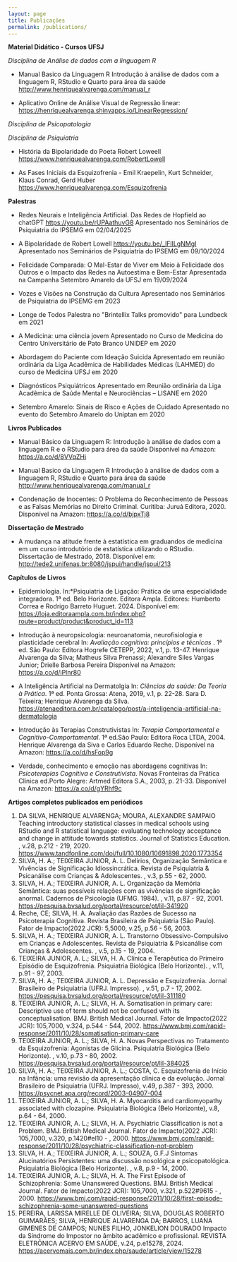 ```yaml
---
layout: page
title: Publicações
permalink: /publications/
---
```


**Material Didático - Cursos UFSJ**

*Disciplina de Análise de dados com a linguagem R*  

- Manual Basico da Linguagem R Introdução à análise de dados com a linguagem R, RStudio e Quarto para área da saúde
  <http://www.henriquealvarenga.com/manual_r>

- Aplicativo Online de Análise Visual de Regressão linear:
  <https://henriquealvarenga.shinyapps.io/LinearRegression/>


*Disciplina de Psicopatologia*  



*Disciplina de Psiquiatria*  

- História da Bipolaridade do Poeta Robert Loweell
  <https://www.henriquealvarenga.com/RobertLowell>
  
- As Fases Iniciais da Esquizofrenia - Emil Kraepelin, Kurt Schneider, Klaus Conrad, Gerd Huber
  <https://www.henriquealvarenga.com/Esquizofrenia>

**Palestras**

- Redes Neurais e Inteligência Artificial. Das Redes de Hopfield ao chatGPT
  <https://youtu.be/rUPAathuvG8> Apresentado nos Seminários de Psiquiatria do IPSEMG em 02/04/2025

- A Bipolaridade de Robert Lowell
  <https://youtu.be/_lFlILgNMgI> Apresentado nos Seminários de Psiquiatria do IPSEMG em 09/10/2024
  
- Felicidade Comparada: O Mal-Estar de Viver em Meio à Felicidade dos Outros e o Impacto das Redes na Autoestima e Bem-Estar
  Apresentada na Campanha Setembro Amarelo da UFSJ em 19/09/2024

- Vozes e Visões na Construção da Cultura
  Apresentado nos Seminários de Psiquiatria do IPSEMG em 2023

- Longe de Todos
  Palestra no "Brintellix Talks promovido" para Lundbeck em 2021

- A Medicina: uma ciência jovem
  Apresentado no Curso de Medicina do Centro Universitário de Pato Branco UNIDEP em 2020

- Abordagem do Paciente com Ideação Suicida
  Apresentado em reunião ordinária da Liga Acadêmica de Habilidades Médicas (LAHMED) do curso de Medicina UFSJ em 2020

- Diagnósticos Psiquiátricos
  Apresentado em Reunião ordinária da Liga Acadêmica de Saúde Mental e Neurociências – LISANE em 2020

- Setembro Amarelo: Sinais de Risco e Ações de Cuidado
  Apresentado no evento do Setembro Amarelo do Uniptan em 2020


**Livros Publicados**

- Manual Básico da Linguagem R: Introdução à análise de dados com a linguagem R e o RStudio para área da saúde
  Disponível na Amazon: <https://a.co/d/8VVqZHi>

- Manual Basico da Linguagem R Introdução à análise de dados com a linguagem R, RStudio e Quarto para área da saúde
  <http://www.henriquealvarenga.com/manual_r>

- Condenação de Inocentes: O Problema do Reconhecimento de Pessoas e as Falsas Memórias no Direito Criminal. Curitiba: Juruá Editora, 2020.
  Disponível na Amazon: <https://a.co/d/bjpxTj8>

**Dissertação de Mestrado**

- A mudança na atitude frente à estatística em graduandos de medicina em um curso introdutório de estatística utilizando o RStudio. Dissertação de Mestrado, 2018.
  Disponível em: <http://tede2.unifenas.br:8080/jspui/handle/jspui/213>

**Capítulos de Livros**

- Epidemiologia. In:*Psiquiatria de Ligação: Prática de uma especialidade integradora. 1ª ed. Belo Horizonte. Editora Ampla. Editores: Humberto Correa e Rodrigo Barreto Huguet. 2024. Disponível em: <https://loja.editoraampla.com.br/index.php?route=product/product&product_id=113> 

- Introdução à neuropsicologia: neuroanatomia, neurofisiologia e plasticidade cerebral In: *Avaliação cognitiva: princípios e técnicas* . 1ª ed. São Paulo: Editora Hogrefe CETEPP, 2022, v.1, p. 13-47. Henrique Alvarenga da Silva; Matheus Silva Prenassi; Alexandre Siles Vargas Junior; Drielle Barbosa Pereira
  Disponível na Amazon:  <https://a.co/d/iPlnr80>

- A Inteligência Artificial na Dermatolgia In: *Ciências da saúde: Da Teoria à Prática*. 1ª ed. Ponta Grossa: Atena, 2019, v.1, p. 22-28. Sara D. Teixeira; Henrique Alvarenga da Silva.
  <https://atenaeditora.com.br/catalogo/post/a-inteligencia-artificial-na-dermatologia>

- Introdução às Terapias Construtivistas In: *Terapia Comportamental e Cognitivo-Comportamental*. 1ª ed.São Paulo: Editora Roca LTDA, 2004.  Henrique Alvarenga da Siva e Carlos Eduardo Reche.
  Disponível na Amazon:  <https://a.co/d/hsFop9g>

- Verdade, conhecimento e emoção nas abordagens cognitivas In: *Psicoterapias Cognitiva e Construtivista*. Novas Fronteiras da Prática Clínica ed.Porto Alegre: Artmed Editora S.A., 2003, p. 21-33.
  Disponível na Amazon: <https://a.co/d/gYRhf9c>


**Artigos completos publicados em periódicos**

1.	DA SILVA, HENRIQUE ALVARENGA; MOURA, ALEXANDRE SAMPAIO
Teaching introductory statistical classes in medical schools using RStudio and R statistical language: evaluating technology acceptance and change in attitude towards statistics. Journal of Statistics Education. , v.28, p.212 - 219, 2020. <https://www.tandfonline.com/doi/full/10.1080/10691898.2020.1773354>
2.	 SILVA, H. A.; TEIXEIRA JUNIOR, A. L.
Delírios, Organização Semântica e Vivências de Significação Idiossincrática. Revista de Psiquiatria & Psicanálise com Crianças & Adolescentes. , v.3, p.55 - 62, 2000.
3.	 SILVA, H. A.; TEIXEIRA JUNIOR, A. L.
Organização da Memória Semântica: suas possíveis relações com as vivências de significação anormal. Cadernos de Psicologia (UFMG. 1984). , v.11, p.87 - 92, 2001. <https://pesquisa.bvsalud.org/portal/resource/pt/lil-341920>
4.	 Reche, CE; SILVA, H. A.
Avaliação das Razões de Sucesso na Psicoterapia Cognitiva. Revista Brasileira de Psiquiatria (São Paulo). Fator de Impacto(2022 JCR): 5,5000, v.25, p.56 - 56, 2003.
5.	 SILVA, H. A.; TEIXEIRA JUNIOR, A. L.
Transtorno Obsessivo-Compulsivo em Crianças e Adolescentes. Revista de Psiquiatria & Psicanálise com Crianças & Adolescentes. , v.5, p.15 - 19, 2004.
6.	 TEIXEIRA JUNIOR, A. L.; SILVA, H. A.
Clínica e Terapêutica do Primeiro Episódio de Esquizofrenia. Psiquiatria Biológica (Belo Horizonte). , v.11, p.91 - 97, 2003.
7.	 SILVA, H. A.; TEIXEIRA JUNIOR, A. L.
Depressão e Esquizofrenia. Jornal Brasileiro de Psiquiatria (UFRJ. Impresso). , v.51, p.7 - 17, 2002. <https://pesquisa.bvsalud.org/portal/resource/pt/lil-311180>
8.	 TEIXEIRA JUNIOR, A. L.; SILVA, H. A.
Somatisation in primary care: Descriptive use of term should not be confused with its conceptualisation. BMJ. British Medical Journal. Fator de Impacto(2022 JCR): 105,7000, v.324, p.544 - 544, 2002. <https://www.bmj.com/rapid-response/2011/10/28/somatisation-primary-care>
9.	 TEIXEIRA JUNIOR, A. L.; SILVA, H. A.
Novas Perspectivas no Tratamento da Esquizofrenia: Agonistas de Glicina. Psiquiatria Biológica (Belo Horizonte). , v.10, p.73 - 80, 2002. <https://pesquisa.bvsalud.org/portal/resource/pt/lil-384025>
10.	 SILVA, H. A.; TEIXEIRA JUNIOR, A. L.; COSTA, C.
Esquizofrenia de Início na Infância: uma revisão da apresentação clínica e da evolução. Jornal Brasileiro de Psiquiatria (UFRJ. Impresso), v.49, p.387 - 393, 2000. <https://psycnet.apa.org/record/2003-04907-004>
11.	 TEIXEIRA JUNIOR, A. L.; SILVA, H. A.
Myocarditis and cardiomyopathy associated with clozapine. Psiquiatria Biológica (Belo Horizonte), v.8, p.64 - 64, 2000.
12.	 TEIXEIRA JUNIOR, A. L.; SILVA, H. A.
Psychiatric Classification is not a Problem. BMJ. British Medical Journal. Fator de Impacto(2022 JCR): 105,7000, v.320, p.1420#el10 - , 2000. <https://www.bmj.com/rapid-response/2011/10/28/psychiatric-classification-not-problem>
13.	 SILVA, H. A.; TEIXEIRA JUNIOR, A. L.; SOUZA, G.F.J
Sintomas Alucinatórios Persistentes: uma discussão nosológica e psicopatológica. Psiquiatria Biológica (Belo Horizonte). , v.8, p.9 - 14, 2000.
14.	 TEIXEIRA JUNIOR, A. L.; SILVA, H. A.
The First Episode of Schizophrenia: Some Unanswered Questions. BMJ. British Medical Journal. Fator de Impacto(2022 JCR): 105,7000, v.321, p.522#9615 - , 2000. <https://www.bmj.com/rapid-response/2011/10/28/first-episode-schizophrenia-some-unanswered-questions>
15.	 PEREIRA, LARISSA MIRELLE DE OLIVEIRA; SILVA, DOUGLAS ROBERTO GUIMARÃES; SILVA, HENRIQUE ALVARENGA DA; BARROS, LUANA GIMENES DE CAMPOS; NUNES FILHO, JONKELION DOURADO
Impacto da Síndrome do Impostor no âmbito acadêmico e profissional. REVISTA ELETRÔNICA ACERVO EM SAÚDE, v.24, p.e15278, 2024. <https://acervomais.com.br/index.php/saude/article/view/15278>
